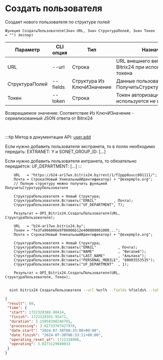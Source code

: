 ﻿---
sidebar_position: 3
---

# Создать пользователя
 Создает нового пользователя по структуре полей



`Функция СоздатьПользователя(Знач URL, Знач СтруктураПолей, Знач Токен = "") Экспорт`

  | Параметр | CLI опция | Тип | Назначение |
  |-|-|-|-|
  | URL | --url | Строка | URL внешнего вебхука или адрес Bitrix24 при использовании токена |
  | СтруктураПолей | --fields | Структура Из КлючИЗначение | Данные пользователя. См. ПолучитьСтурктуруПользователя |
  | Токен | --token | Строка | Токен авторизации, если используется не вебхук |

  
  Возвращаемое значение:   Соответствие Из КлючИЗначение - сериализованный JSON ответа от Bitrxi24

<br/>

:::tip
Метод в документации API: [user.add](https://dev.1c-bitrix.ru/rest_help/users/user_add.php)

 Если нужно добавить пользователя экстранета, то в полях необходимо передать: EXTRANET: Y и SONET_GROUP_ID: [...]

 Если нужно добавить пользователя интранета, то обязательно передаётся: UF_DEPARTMENT: [...]
:::
<br/>


```bsl title="Пример кода"
    URL   = "https://b24-ar17wx.bitrix24.by/rest/1/f2ppp8uucc891111/";
    Почта = Строка(Новый УникальныйИдентификатор) + "@exepmple.org";
    // Полную структуру можно получить функцией ПолучитьСтурктуруПользователя

    СтруктураПользователя = Новый Структура;
    СтруктураПользователя.Вставить("EMAIL"        , Почта);
    СтруктураПользователя.Вставить("UF_DEPARTMENT", 7);

    Результат = OPI_Bitrix24.СоздатьПользователя(URL, СтруктураПользователя);

    URL   = "b24-ar17wx.bitrix24.by";
    Токен = "fe3fa966006e9f06006b12e400000001000...";
    Почта = Строка(Новый УникальныйИдентификатор) + "@exepmple.org";

    СтруктураПользователя = Новый Структура;
    СтруктураПользователя.Вставить("EMAIL"          , Почта);
    СтруктураПользователя.Вставить("NAME"           , "Виталий");
    СтруктураПользователя.Вставить("LAST_NAME"      , "Альпака");
    СтруктураПользователя.Вставить("PERSONAL_MOBILE", "88003553535");
    СтруктураПользователя.Вставить("UF_DEPARTMENT"  , 1);

    Результат = OPI_Bitrix24.СоздатьПользователя(URL, СтруктураПользователя, Токен);
```



```sh title="Пример команды CLI"
    
  oint bitrix24 СоздатьПользователя --url %url% --fields %fields% --token %token%

```

```json title="Результат"
{
 "result": 60,
 "time": {
  "start": 1722328388.80414,
  "finish": 1722328391.95472,
  "duration": 3.15058398246765,
  "processing": 3.02733707427978,
  "date_start": "2024-07-30T08:33:08+00:00",
  "date_finish": "2024-07-30T08:33:11+00:00",
  "operating_reset_at": 1722328988,
  "operating": 3.0273129940033
 }
}
```
